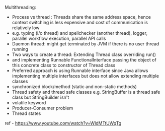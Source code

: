 Multithreading: 

- Process vs thread : Threads share the same address space, hence context switching is less expensive and cost of communication is relatively low
- e.g. typing (i/o thread) and spellchecker (another thread), logger, parallel workflow execution, parallel API calls
- Daemon thread: might get terminated by JVM if there is no user thread running
- Two ways to create a thread: Extending Thread class overriding run() 
- and implementing Runnable FunctionalInterface passing the object of this concrete class to constructor of Thread class
- Preferred approach is using Runnable interface since Java allows implementing multiple interfaces but does not allow extending multiple classes
- synchronized block/method (static and non-static methods)
- Thread safety and thread safe classes e.g. StringBuffer is a thread safe class but StringBuilder isn't
- volatile keyword
- Producer-Consumer problem
- Thread states







ref - https://www.youtube.com/watch?v=WldMTtUWqTg
